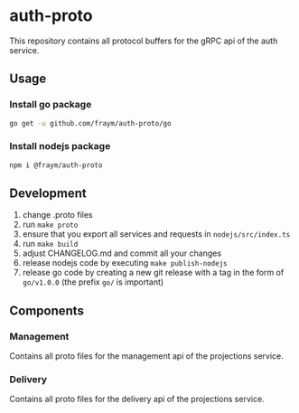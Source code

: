 # auth-proto

This repository contains all protocol buffers for the gRPC api of the auth service.

## Usage

### Install go package

```bash
go get -u github.com/fraym/auth-proto/go
```

### Install nodejs package

```bash
npm i @fraym/auth-proto
```

## Development

1. change .proto files
2. run `make proto`
3. ensure that you export all services and requests in `nodejs/src/index.ts`
4. run `make build`
5. adjust CHANGELOG.md and commit all your changes
6. release nodejs code by executing `make publish-nodejs`
7. release go code by creating a new git release with a tag in the form of `go/v1.0.0` (the prefix `go/` is important)

## Components

### Management

Contains all proto files for the management api of the projections service.

### Delivery

Contains all proto files for the delivery api of the projections service.
